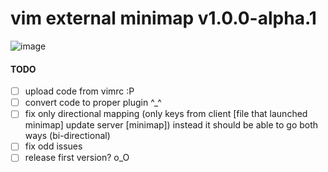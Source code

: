 vim external minimap v1.0.0-alpha.1
========================================

![image](https://github.com/ryanoasis/vim-external-minimap/wiki/screenshots/example-usage-1.gif)

#### TODO
- [ ] upload code from vimrc :P
- [ ] convert code to proper plugin ^_^
- [ ] fix only directional mapping (only keys from client [file that launched minimap] update server [minimap]) instead it should be able to go both ways (bi-directional)
- [ ] fix odd issues
- [ ] release first version? o_O
